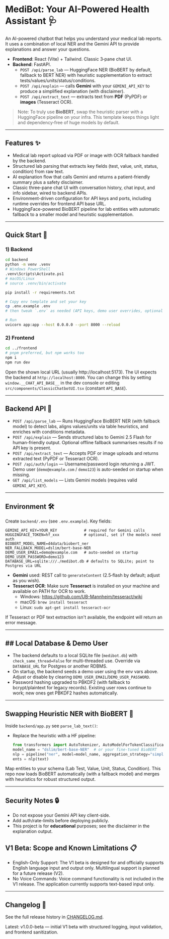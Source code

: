 
# MediBot: Your AI-Powered Health Assistant 🩺

An AI-powered chatbot that helps you understand your medical lab reports. It uses a combination of local NER and the Gemini API to provide explanations and answer your questions.

- **Frontend**: React (Vite) + Tailwind. Classic 3‑pane chat UI.
- **Backend**: FastAPI.
  - `POST /api/parse_lab` — HuggingFace NER (BioBERT by default, fallback to BERT NER) with heuristic supplementation to extract tests/values/units/status/conditions.
  - `POST /api/explain` — calls **Gemini** with your `GEMINI_API_KEY` to produce a simplified explanation (with disclaimer).
  - `POST /api/extract_text` — extracts text from **PDF** (PyPDF) or **images** (Tesseract OCR).

> Note: To truly use **BioBERT**, swap the heuristic parser with a HuggingFace pipeline on your infra. This template keeps things light and dependency‑free of huge models by default.

---

## Features ✨

- Medical lab report upload via PDF or image with OCR fallback handled by the backend.
- Structured lab parsing that extracts key fields (test, value, unit, status, condition) from raw text.
- AI explanation flow that calls Gemini and returns a patient-friendly summary plus a safety disclaimer.
- Classic three-pane chat UI with conversation history, chat input, and info sidebar, wired to backend APIs.
- Environment-driven configuration for API keys and ports, including runtime overrides for frontend API base URL.
- HuggingFace-powered BioBERT pipeline for lab entities with automatic fallback to a smaller model and heuristic supplementation.

---

## Quick Start 🚀

### 1) Backend

```bash
cd backend
python -m venv .venv
# Windows PowerShell
.venv\Scripts\Activate.ps1
# macOS/Linux
# source .venv/bin/activate

pip install -r requirements.txt

# Copy env template and set your key
cp .env.example .env
# then tweak `.env` as needed (API keys, demo user overrides, optional Postgres URL, etc.)

# Run
uvicorn app:app --host 0.0.0.0 --port 8000 --reload
```

### 2) Frontend

```bash
cd ../frontend
# pnpm preferred, but npm works too
npm i
npm run dev
```

Open the shown local URL (usually http://localhost:5173). The UI expects the backend at `http://localhost:8000`. You can change this by setting `window.__CHAT_API_BASE__` in the dev console or editing `src/components/ClassicChatbotUI.tsx` (constant `API_BASE`).

---

## Backend API 🤖

- `POST /api/parse_lab` — Runs HuggingFace BioBERT NER (with fallback model) to detect labs, aligns values/units via table heuristics, and enriches with conditions metadata.
- `POST /api/explain` — Sends structured labs to Gemini 2.5 Flash for human-friendly output. Optional offline fallback summarises results if no API key is present.
- `POST /api/extract_text` — Accepts PDF or image uploads and returns extracted text (PyPDF or Tesseract OCR).
- `POST /api/auth/login` — Username/password login returning a JWT. Demo user (`demo@example.com` / `demo123`) is auto-seeded on startup when missing.
- `GET /api/list_models` — Lists Gemini models (requires valid `GEMINI_API_KEY`).

---

## Environment 🛠️

Create `backend/.env` (see `.env.example`). Key fields:

```
GEMINI_API_KEY=YOUR_KEY            # required for Gemini calls
HUGGINGFACE_TOKEN=hf_xxx           # optional, set if the models need auth
BIOBERT_MODEL_NAME=d4data/biobert_ner
NER_FALLBACK_MODEL=dslim/bert-base-NER
DEMO_USER_EMAIL=demo@example.com   # auto-seeded on startup
DEMO_USER_PASSWORD=demo123
DATABASE_URL=sqlite:///./medibot.db # defaults to SQLite; point to Postgres via URL
```

- **Gemini** used: REST call to `generateContent` (2.5‑flash by default; adjust as you wish).
- **Tesseract OCR**: Make sure **Tesseract** is installed on your machine and available on PATH for OCR to work.
  - Windows: https://github.com/UB-Mannheim/tesseract/wiki
  - macOS: `brew install tesseract`
  - Linux: `sudo apt-get install tesseract-ocr`

If Tesseract or PDF text extraction isn't available, the endpoint will return an error message.

---

## ## Local Database & Demo User

- The backend defaults to a local SQLite file (`medibot.db`) with `check_same_thread=False` for multi-threaded use. Override via `DATABASE_URL` for Postgres or another RDBMS.
- On startup, the backend seeds a demo user using the env vars above. Adjust or disable by clearing `DEMO_USER_EMAIL`/`DEMO_USER_PASSWORD`.
- Password hashing upgraded to PBKDF2 (with fallback to bcrypt/plaintext for legacy records). Existing user rows continue to work; new ones get PBKDF2 hashes automatically.

---

## Swapping Heuristic NER with BioBERT 🔄

Inside `backend/app.py` see `parse_lab_text()`:
- Replace the heuristic with a HF pipeline:
  ```python
  from transformers import AutoTokenizer, AutoModelForTokenClassification, pipeline
  model_name = "dslim/bert-base-NER"  # or your fine-tuned BioBERT
  nlp = pipeline("ner", model=model_name, aggregation_strategy="simple")
  ents = nlp(text)
  ```
Map entities to your schema (Lab Test, Value, Unit, Status, Condition). This repo now loads BioBERT automatically (with a fallback model) and merges with heuristics for robust structured output.

---

## Security Notes 🔒

- Do not expose your Gemini API key client-side.
- Add auth/rate-limits before deploying publicly.
- This project is for **educational** purposes; see the disclaimer in the explanation output.

## V1 Beta: Scope and Known Limitations 📋

- English-Only Support: The V1 beta is designed for and officially supports English language input and output only. Multilingual support is planned for a future release (V2).
- No Voice Commands: Voice command functionality is not included in the V1 release. The application currently supports text-based input only.

---

## Changelog 📜

See the full release history in [CHANGELOG.md](CHANGELOG.md).

Latest: v1.0.0-beta — initial V1 beta with structured logging, input validation, and frontend sanitization.
